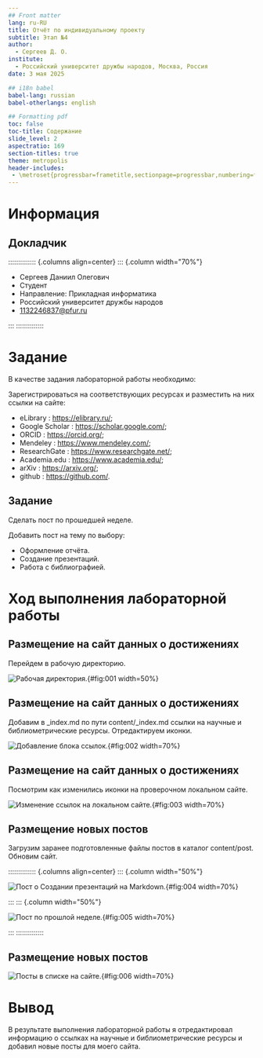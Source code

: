 ```yaml
---
## Front matter
lang: ru-RU
title: Отчёт по индивидуальному проекту
subtitle: Этап №4
author:
  - Сергеев Д. О.
institute:
  - Российский университет дружбы народов, Москва, Россия
date: 3 мая 2025

## i18n babel
babel-lang: russian
babel-otherlangs: english

## Formatting pdf
toc: false
toc-title: Содержание
slide_level: 2
aspectratio: 169
section-titles: true
theme: metropolis
header-includes:
 - \metroset{progressbar=frametitle,sectionpage=progressbar,numbering=fraction}
---
```


# Информация

## Докладчик

:::::::::::::: {.columns align=center}
::: {.column width="70%"}

  * Сергеев Даниил Олегович
  * Студент
  * Направление: Прикладная информатика
  * Российский университет дружбы народов
  * [1132246837@pfur.ru](mailto:1132246837@pfur.ru)

:::
::::::::::::::

# Задание

В качестве задания лабораторной работы необходимо:

Зарегистрироваться на соответствующих ресурсах и разместить на них ссылки на сайте:

- eLibrary : https://elibrary.ru/;
- Google Scholar : https://scholar.google.com/;
- ORCID : https://orcid.org/;
- Mendeley : https://www.mendeley.com/;
- ResearchGate : https://www.researchgate.net/;
- Academia.edu : https://www.academia.edu/;
- arXiv : https://arxiv.org/;
- github : https://github.com/.

## Задание

Сделать пост по прошедшей неделе.

Добавить пост на тему по выбору:

- Оформление отчёта.
- Создание презентаций.
- Работа с библиографией.

# Ход выполнения лабораторной работы

## Размещение на сайт данных о достижениях

Перейдем в рабочую директорию.

![Рабочая директория.](image/1.PNG){#fig:001 width=50%}

## Размещение на сайт данных о достижениях

Добавим в _index.md по пути content/_index.md ссылки на научные и библиометрические ресурсы. Отредактируем иконки.

![Добавление блока ссылок.](image/2.PNG){#fig:002 width=70%}

## Размещение на сайт данных о достижениях

Посмотрим как изменились иконки на проверочном локальном сайте.

![Изменение ссылок на локальном сайте.](image/3.PNG){#fig:003 width=70%}

## Размещение новых постов

Загрузим заранее подготовленные файлы постов в каталог content/post. Обновим сайт.

:::::::::::::: {.columns align=center}
::: {.column width="50%"}

![Пост о Создании презентаций на Markdown.](image/4.PNG){#fig:004 width=70%}

:::
::: {.column width="50%"}

![Пост по прошлой неделе.](image/5.PNG){#fig:005 width=70%}

:::
::::::::::::::

## Размещение новых постов

![Посты в списке на сайте.](image/6.PNG){#fig:006 width=70%}

# Вывод

В результате выполнения лабораторной работы я отредактировал информацию о ссылках на научные и библиометрические ресурсы и добавил новые посты для моего сайта.

